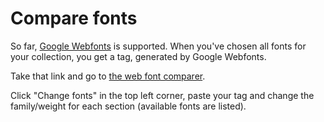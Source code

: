 # Compare fonts

So far, [Google Webfonts](http://www.google.com/webfonts) is supported. When
you've chosen all fonts for your collection, you get a <link> tag, generated
by Google Webfonts.

Take that link and go to [the web font comparer](http://trb.github.com/web-font-comparer).

Click "Change fonts" in the top left corner, paste your <link> tag and change
the family/weight for each section (available fonts are listed).
